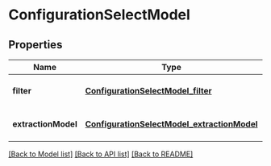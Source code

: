 # ConfigurationSelectModel
## Properties

| Name | Type | Description | Notes |
|------------ | ------------- | ------------- | -------------|
| **filter** | [**ConfigurationSelectModel_filter**](ConfigurationSelectModel_filter.md) |  | [optional] [default to null] |
| **extractionModel** | [**ConfigurationSelectModel_extractionModel**](ConfigurationSelectModel_extractionModel.md) |  | [optional] [default to null] |

[[Back to Model list]](../README.md#documentation-for-models) [[Back to API list]](../README.md#documentation-for-api-endpoints) [[Back to README]](../README.md)

